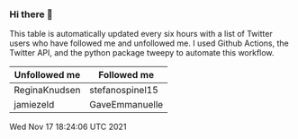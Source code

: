 ### Hi there 👋

This table is automatically updated every six hours with a list of Twitter users who have followed me and unfollowed me. I used Github Actions, the Twitter API, and the python package tweepy to automate this workflow.

| Unfollowed me |  Followed me |
| --- | --- |
|ReginaKnudsen|stefanospinel15|
|jamiezeld|GaveEmmanuelle|
Wed Nov 17 18:24:06 UTC 2021
